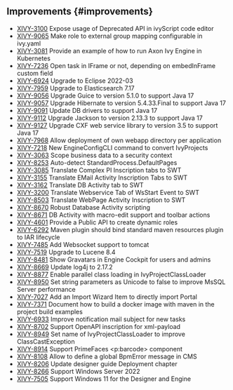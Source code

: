 ## Improvements {#improvements}

* [XIVY-3100](https://axonivy.atlassian.net/browse/XIVY-3100) Expose usage of Deprecated API in ivyScript code editor 
* [XIVY-9065](https://axonivy.atlassian.net/browse/XIVY-9065) Make role to external group mapping configurable in ivy.yaml 
* [XIVY-3081](https://axonivy.atlassian.net/browse/XIVY-3081) Provide an example of how to run Axon Ivy Engine in Kubernetes 
* [XIVY-7236](https://axonivy.atlassian.net/browse/XIVY-7236) Open task in IFrame or not, depending on embedInFrame custom field 
* [XIVY-6924](https://axonivy.atlassian.net/browse/XIVY-6924) Upgrade to Eclipse 2022-03 
* [XIVY-7959](https://axonivy.atlassian.net/browse/XIVY-7959) Upgrade to Elasticsearch 7.17 
* [XIVY-9056](https://axonivy.atlassian.net/browse/XIVY-9056) Upgrade Guice to version 5.1.0 to support Java 17 
* [XIVY-9057](https://axonivy.atlassian.net/browse/XIVY-9057) Upgrade Hibernate to version 5.4.33.Final to support Java 17 
* [XIVY-9091](https://axonivy.atlassian.net/browse/XIVY-9091) Update DB drivers to support Java 17 
* [XIVY-9112](https://axonivy.atlassian.net/browse/XIVY-9112) Upgrade Jackson to version 2.13.3 to support Java 17 
* [XIVY-9127](https://axonivy.atlassian.net/browse/XIVY-9127) Upgrade CXF web service library to version 3.5 to support Java 17 
* [XIVY-7968](https://axonivy.atlassian.net/browse/XIVY-7968) Allow deployment of own webapp directory per application 
* [XIVY-7218](https://axonivy.atlassian.net/browse/XIVY-7218) New EngineConfigCLI command to convert IvyProjects 
* [XIVY-3063](https://axonivy.atlassian.net/browse/XIVY-3063) Scope business data to a security context 
* [XIVY-8253](https://axonivy.atlassian.net/browse/XIVY-8253) Auto-detect StandardProcess.DefaultPages 
* [XIVY-3085](https://axonivy.atlassian.net/browse/XIVY-3085) Translate Complex PI Inscription tabs to SWT 
* [XIVY-3155](https://axonivy.atlassian.net/browse/XIVY-3155) Translate EMail Activity Inscription Tabs to SWT 
* [XIVY-3162](https://axonivy.atlassian.net/browse/XIVY-3162) Translate DB Activity tab to SWT 
* [XIVY-3200](https://axonivy.atlassian.net/browse/XIVY-3200) Translate Webservice Tab of WsStart Event to SWT 
* [XIVY-8503](https://axonivy.atlassian.net/browse/XIVY-8503) Translate WebPage Activity Inscription to SWT 
* [XIVY-8670](https://axonivy.atlassian.net/browse/XIVY-8670) Robust Database Activity scripting 
* [XIVY-8671](https://axonivy.atlassian.net/browse/XIVY-8671) DB Activity with macro-edit support and toolbar actions 
* [XIVY-4601](https://axonivy.atlassian.net/browse/XIVY-4601) Provide a Public API to create dynamic roles 
* [XIVY-6292](https://axonivy.atlassian.net/browse/XIVY-6292) Maven plugin should bind standard maven resources plugin to IAR lifecycle 
* [XIVY-7485](https://axonivy.atlassian.net/browse/XIVY-7485) Add Websocket support to tomcat 
* [XIVY-7519](https://axonivy.atlassian.net/browse/XIVY-7519) Upgrade to Lucene 8.4 
* [XIVY-8481](https://axonivy.atlassian.net/browse/XIVY-8481) Show Gravatars in Engine Cockpit for users and admins 
* [XIVY-8669](https://axonivy.atlassian.net/browse/XIVY-8669) Update log4j to 2.17.2 
* [XIVY-8877](https://axonivy.atlassian.net/browse/XIVY-8877) Enable parallel class loading in IvyProjectClassLoader 
* [XIVY-8950](https://axonivy.atlassian.net/browse/XIVY-8950) Set string parameters as Unicode to false to improve MsSQL Server performance 
* [XIVY-7027](https://axonivy.atlassian.net/browse/XIVY-7027) Add an Import Wizard Item to directly import Portal 
* [XIVY-7371](https://axonivy.atlassian.net/browse/XIVY-7371) Document how to build a docker image with maven in the project build examples 
* [XIVY-6933](https://axonivy.atlassian.net/browse/XIVY-6933) Improve notification mail subject for new tasks 
* [XIVY-8702](https://axonivy.atlassian.net/browse/XIVY-8702) Support OpenAPI inscription for xml-payload 
* [XIVY-8949](https://axonivy.atlassian.net/browse/XIVY-8949) Set name of IvyProjectClassLoader to improve ClassCastException 
* [XIVY-8914](https://axonivy.atlassian.net/browse/XIVY-8914) Support PrimeFaces <p:barcode> component 
* [XIVY-8108](https://axonivy.atlassian.net/browse/XIVY-8108) Allow to define a global BpmError message in CMS 
* [XIVY-8206](https://axonivy.atlassian.net/browse/XIVY-8206) Update designer guide Deployment chapter 
* [XIVY-8266](https://axonivy.atlassian.net/browse/XIVY-8266) Support Windows Server 2022  
* [XIVY-7505](https://axonivy.atlassian.net/browse/XIVY-7505) Support Windows 11 for the Designer and Engine 